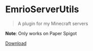 # EmrioServerUtils

> A plugin for my Minecraft servers

**Note**: Only works on Paper Spigot

[Download](https://static.emrio.fr/f/EmrioServerUtils.jar)
